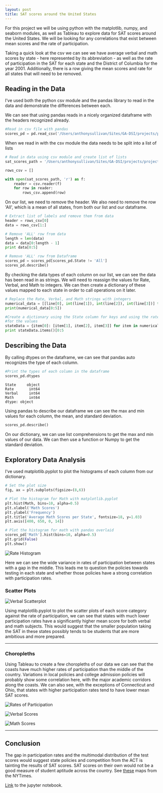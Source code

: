 ```yaml
---
layout: post
title: SAT scores around the United States
---
```


For this project we will be using python with the matplotlib, numpy, and seaborn modules, as well as Tableau to explore data for SAT scores around the United States. We will be looking for any correlations that exist between mean scores and the rate of participation. 

Taking a quick look at the csv we can see we have average verbal and math scores by state - here represented by its abbreviation - as well as the rate of participation in the SAT for each state and the District of Columbia for the year 2001. Additionally, there is a row giving the mean scores and rate for all states that will need to be removed.

## Reading in the Data

I’ve used both the python csv module and the pandas library to read in the data and demonstrate the differences between each.

We can see that using pandas reads in a nicely organized dataframe with the headers recognized already. 

```python
#Read in csv file with pandas
scores_pd = pd.read_csv('/Users/anthonysullivan/Sites/GA-DSI/projects/project-1-sat-scores/assets/sat_scores.csv')
```

When we read in with the csv module the data needs to be split into a list of lists

```python
# Read in data using csv module and create list of lists
sat_scores_path = '/Users/anthonysullivan/Sites/GA-DSI/projects/project-1-sat-scores/assets/sat_scores.csv'

rows_csv = []

with open(sat_scores_path, 'r') as f:
    reader = csv.reader(f)
    for row in reader:
        rows_csv.append(row)
```

On our list, we need to remove the header. We also need to remove the row 'All', which is a mean of all states, from both our list and our dataframe. 

```python
# Extract list of labels and remove them from data
header = rows_csv[0]
data = rows_csv[1:]
``` 

```python
# Remove 'ALL' row from data
length = len(data)
data = data[0:length - 1]
print data[0:5]

# Remove 'ALL' row from Dataframe
scores_pd = scores_pd[scores_pd.State != 'All']
scores_pd.describe()
```
By checking the data types of each column on our list, we can see the data has been read in as strings. We will need to reassign the values for Rate, Verbal, and Math to integers. We can then create a dictionary of these values mapped to each state in order to call operations on it later.

```python
# Replace the Rate, Verbal, and Math strings with integers
numerical_data = [[line[0], int(line[1]), int(line[2]), int(line[3])] for line in data]
print(numerical_data[0:5])

#Create a dictionary using the State column for keys and using the rate, verbal, and math columns to create a list\
#for the values
stateData = {item[0]: [item[1], item[2], item[3]] for item in numerical_data}
print stateData.items()[0:5
```
## Describing the Data

By calling dtypes on the dataframe, we can see that pandas auto recognizes the type of each column.

```python
#Print the types of each column in the dataframe
scores_pd.dtypes
```

    State     object
    Rate       int64
    Verbal     int64
    Math       int64
    dtype: object

Using pandas to describe our dataframe we can see the max and min values for each column, the mean, and standard deviation.

```python
scores_pd.describe()
```

On our dictionary, we can use list comprehensions to get the max and min values of our data. We can then use a function or Numpy to get the standard deviation.

## Exploratory Data Analysis

I’ve used matplotlib.pyplot to plot the histograms of each column from our dictionary.

```python
# Set the plot size
fig, ax = plt.subplots(figsize=(8,6))

# Plot the histogram for Math with matplotlib.pyplot
plt.hist(Math, bins=10, alpha=0.5)
plt.xlabel('Math Scores')
plt.ylabel('Frequency')
plt.title('Average Math Scores per State', fontsize=18, y=1.03)
plt.axis([400, 650, 0, 14])

# Plot the histogram for math with pandas overlaid
scores_pd['Math'].hist(bins=10, alpha=0.5)
plt.grid(False)
plt.show()
```

![Rate Histogram](../images/project_1_sat/output_31_0.png)

Here we can see the wide variance in rates of participation between states with a gap in the middle. This leads me to question the policies towards testing in each state and whether those policies have a strong correlation with participation rates.

### Scatter Plots

![Verbal Scatterplot](../images/project_1_sat/output_41_0.png)

Using matplotlib.pyplot to plot the scatter plots of each score category against the rate of participation, we can see that states with much lower participation rates have a significantly higher mean score for both verbal and math subjects. This would suggest that the smaller population taking the SAT in these states possibly tends to be students that are more ambitious and more prepared. 

----

### Choropleths

Using Tableau to create a few choropleths of our data we can see that the coasts have much higher rates of participation than the middle of the country. Variations in local policies and college admission policies will probably show some correlation here, with the major academic corridors along the coasts. We can also see, with the exceptions of Connecticut and Ohio, that states with higher participation rates tend to have lower mean SAT scores.

![Rates of Participation](../images/project_1_sat/rate.png)

![Verbal Scores](../images/project_1_sat/verbal.png)

![Math Scores](../images/project_1_sat/math.png)

----

## Conclusion

 The gap in participation rates and the multimodal distribution of the test scores would suggest state policies and competition from the ACT is tainting the results of SAT scores. SAT scores on their own would not be a good measure of student aptitude across the country. See <a href="http://www.nytimes.com/interactive/2013/08/04/education/edlife/where-the-sat-and-act-dominate.html">these</a> maps from the NYTimes. 

 <a href="https://git.generalassemb.ly/anthonysull/project-1-sat-scores/blob/master/project_1.ipynb">Link</a> to the jupyter notebook. 


